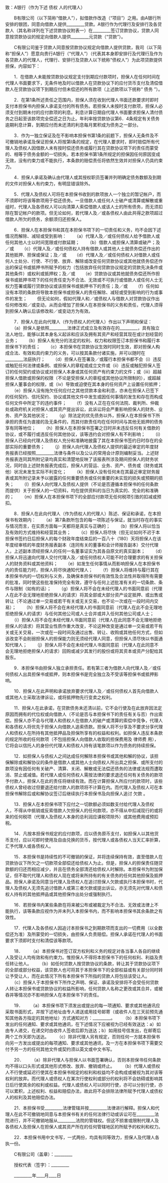 
 


致：A银行（作为下述
债权
人的代理人）

　　B有限公司（以下简称“借款人”），拟借款作改造（“项目”）之用。由A银行所安排的银团，同意向借款人提供_________贷款。A银行作为代理行及安排行及各贷款人（其名称详列在下述贷款协议附表一）在_________签订贷款协议，贷款人同意按贷款协议的规定向借款人提供_________元贷款（“贷款”）。

　　C有限公司鉴于贷款人同意按贷款协议规定向借款人提供贷款，我司（以下简称“担保人”）愿意向贵行A银行（“代理人”）（代表其本身即安排行及代理行及作为各贷款人的代理人，代理行、安排行及贷款人以下统称“债权人”）为此项贷款提供担保，内容如下：

　　1．在借款人未能按贷款协议规定支付到期应付款项时，担保人在任何时间在代理人书面要求下，无条件地及时以借款人在贷款协议下的应付货币支付及清偿借款人在贷款协议项下到期应付但未偿还的所有款项（上述款项以下统称“
债务
”）。


　　2．在第1条所述责任之范围内，担保人须在收到代理人书面还款要求时即时支付本担保书内担保人承诺支付的所有债务。若担保人未按时支付款项，担保人必须支付到期未付的应付款项的利息。利息计算日期自代理人书面要求担保人清付债务之日起至该款项完全偿还之日为止。年利率按贷款协议第6．4条规定有关债务逾期利息计算，到期应付而未还清的利息每月累积成为债务之一部分。

　　3．作为一独立保证及在不影响本担保书第1条的前题下，担保人无条件及不可撤销地承诺及保证担保人将按第l条的规定，在代理人要求时，即时赔偿所有代理人及债权人因借款人未有按时偿还债务或履行其在贷款协议项下的责任而蒙受的、相等于债务金额的一切损失。若本担保书第1条所规定的担保因任何原因变成无效，没有约束力或不能执行，本条款的赔偿责任将依然生效并对担保人仍具约束力。

　　4．担保人承诺及确认由代理人或其授权职员签署并列明确定债务数额及到期的文件对担保人有约束力，有明显错误除外。

　　5．代理人及债权人可将在本担保书收到的款项放人一个独立的暂记帐户，而不须即时将该等款项用于偿还债务。一旦借款人或任何人士破产或清算或解散或重组时，代理人及各债权人可以向清算人索偿借款人或该人士的所有债务，而无须扣除在暂记帐户的款项。但无论如何，若代理人及／或各债权人由此共得之款项超过借款人所欠的债务，余额须归还担保人。

　　6．担保人在本担保书和其在本担保书项下的一切责任和义务，均不会因下述情况而解除、减轻或受到影响：
　　（a）代理人及／或任何债权人给予借款人或任何其他人士以时间宽限或付款延期；
　　（b）借款人或担保人清算或破产；及／或
　　（c）代理人及／或任何债权人持有借款人或其他人士就债务偿还作出的其他抵押、担保或保证；及／或
　　（d）代理人及／或任何债权人对借款人或任何人士处分、行使、不行使、放弃、解除或改变任何贷款协议或其他就债务偿还作出的保证书或抵押书所赋予的权力（包括放弃任何贷款协议规定的贷款先决条件或其他条件）或权利或抵押权；及／或
　　（e）贷款协议或其他就债务偿还所作担保书或抵押书项下的任何责任变为不合法、无效或不可执行或借款人或任何人士无权力签署或履行贷款协议或该担保书或抵押书下的责任；及／或
　　（f）任何如没有本项的条款将导致本担保书或担保人的责任解除、减轻或受到影响的行为或事件的发生；
　　但无论如何，假如代理人和／或债权人与借款人对贷款协议作出任何修改和／或变动，从而会增加了担保人在本担保书的义务和责任，代理人须得到担保人确认后该修改和／或变动方为有效。

　　7．担保人在此向代理人（作为债权人的代理人）作出以下声明和保证：
　　（a）担保人是依照_________法律正式成立及有效存在的_________，具有独立法人地位，能够以其本身名义起诉和应诉及拥有其资产和经营其现在或计划经营的业务；
　　（b）担保人有充分的法定的权利、权力和权限签订本担保书和履行本担保书下的责任；
　　（c）本担保书在贷款协议生效时同时生效，即对担保人构成合法、有效和具约束力的义务，可以按其条款付诸实施，并可以随时在_________法庭执行；
　　（d）担保人在签署及／或履行本担保书都不会（i）违反或触犯任何法律或条例、或担保人的章程或成立文件或（ii）违反或触犯担保人签订的任何契约或协议或对担保人本身或其任何资产有约束力的文件；或（iii）超越担保人借款或担保的权限（不论是受担保人的章程或其他协议所限制的），或超越担保人董事会的权限，或（iv）导致或迫使在其本身的任何资产上设置任何抵押；
　　（e）担保人没有拖欠任何应付之其他贷款本金和利息，亦未在担保人已签下的任何契约、信托契约、协议或其他文件中发生或因任何事情的发生和存在而构成任何文件中所定下的违约事件；
　　（f）没有人正在在任何法院、裁判所、仲裁处或政府机关对担保人或其资产提出诉讼，此诉讼将会严重影响担保人的财务、业务、资产及其他状况；
　　（g）除法定的优先债务以外，担保人在本担保书下所承担的责任为直接的及无条件的，而其付款责任均在任何时间与其他无抵押的债务享有同等地位；
　　（h）担保人在本担保书签署之日时并未违反任何有关借款的协议，或不履行或违反任何其他协议，该等违约会对担保人有不利影响；
　　（i）担保人已经向代理人及债权人充分和准确地披露了其在本担保书签约日时存在的全部实际的重要债务；
　　（j）担保人向代理人及债权人提供的最近审定的年度财务报表已经按照_________法律与条件以及公认的常用会计原则编制妥当。上述财务报表连同其所附记录均真实和清楚地反映了该报表所涉及期间担保人的财务状况，同时自上述财务报表完成后，担保人的营运、业务、资产、债务或（财务或其他）状况未发生实际不利变化；
　　（k）担保人没有任何未在其最近审定财务报表或其所附记录未予以披露的任何重要债务或任何重要的未实现的损失或预期的损失；
　　（l）担保人向代理人及债权人提供（不论是否遵循本担保书的任何条款而提供）关于担保人的一切资料，均在提供资料的当日为真实的、完全的和准确的；
　　（m）担保人在本担保书项下的全部应付款项无任何税项引致的扣减或预扣。

　　8．担保人在此向代理人（作为债权人的代理人）陈述、保证和承诺，在本担保书有效期内：
　　（a）第7条款所包含的每一项陈述与保证，就当时存在的事实与情况而言，在实质方面每一天都将是真实与正确的；
　　（b）担保人将以恰当及有效的方式维持和经营其业务；
　　（c）担保人将尽快（但无论如何不迟于本担保书签约日后担保人的每个财政年度结束后的一百八十（180）天将担保人在该年度经审核的年度财务报表副本（连同有关的董事和会计师报告副本）交付代理人，上述副本须经担保人的任何一名董事证实为其各自原文的真实副本；
　　（d）担保人将迅速向代理人交付代理人及／或任何债权人可能不时合理要求的有关担保人的财务资料或其他资料；
　　（e）如发生任何事情从而影响担保人在本担保书内的责任能力时，担保人将尽快通知代理人；
　　（f）担保人将维持与履行其在本担保书内的一切权利与义务，及确保本担保书的有效性及合法性并取得所有需要的批准，同时使这些批准保持完全有效，遵守与任何上述批准有关的一切条款、条件与限制（如有的话）；
　　（g）担保人将不会在未经代理人的书面同意前（代理人在此不会无理地拒绝担保人的请求）将其全部或大部分资产设定抵押、或出售或转让（不论通过单一交易或若干有关或无关交易，也不论一次或在一段时间内交易）；
　　（h）担保人将不会在未经代理人的书面同意前（代理人在此不会无理地拒绝担保人的请求）与任何其他公司或人士合并或并入任何其他公司或人士；
　　（i）担保人将不会在未经代理人书面同意前（代理人在此同意不会无理地拒绝担保人的请求）将其营业性质作重大改变，不论这种改变是通过单一交易或若干有关或无关交易，一次或在一段时间及通过出售、转让、收购或其他任何方式，但如该改变不会削弱担保人的担保能力则无须经代理人同意，但担保人须尽快以书面通知代理人；
　　（j）担保人将不会在未经代理人书面同意前（代理人在此同意不会无理地拒绝担保人的请求）回购或减少其发行的股份或将其资本或资产分配给其股东。

　　9．本担保书由担保人独立承担责任。若有第三者为借款人向代理人及／或任何债权人出具担保书或抵押，则本担保书是完全独立及不受该等担保书或抵押影响。

　　10．担保人在此声明和承诺放弃要求代理人及／或任何债权人首先向借款人或其他人士采取法律诉讼，或将抵押物先行变卖之权利。

　　11．担保人在此承诺，在贷款债务未还清以前，它不会行使及在此放弃因法定原因而拥有的代位权或向借款人（不论是否与本担保书下的责任有关与否）作出索偿。担保人亦不会与代理人和债权人在借款人的破产或清算的索偿中竞争，代理人和各债权人将优先于担保人向借款人追索债款。担保人将不分享及不要求分享代理人和债权人在所持有其他抵押品及担保所享有的权益和权利。如担保人违反本条款的规定所收的任何款项（不包括担保人向借款人收取的担保费用及
律师费
用），它将会以信托人的身份代代理人和债权人持有该笔款项以作为债务的持续担保。

　　12．如担保人与债权人之间达成任何解除本担保书或其他和解的协议，该担保解除或和解协议的条件是借款人或其他人士向债权人所出具之担保、或所支付的款项没有因任何有关破产、清算、关闭、解散或无法偿还债务的法律或法规而遭取消、禁止或减值。若代理人或任何债权人需按法律的要求退还任何有关债务的款项予付款人，担保人在此的责任将继续有效。而在计算担保人所应付的款项时，该些债权人曾经收过但要退还给付款人的款项将不计算在内。而代理人及债权人可在本担保书解除后或和解协议签订后继续执行本担保书及向担保人追讨
欠款
。

　　13．担保人在本担保书项下应付之一切款额必须如数支付给代理人及债权人，不得从中抵销或反索借款人欠担保人的任何款项，亦不得从中扣减现行的或将来的任何税项（代理人及债权人本身的总利润应课税项除外）或其他费用或预扣税。

　　14．凡按本担保书规定的应付款项，应以债务原币支付，如担保人以其他货币支付，应以可即时使用及自由兑换的货币，按代理人或各债权人当天汇率折算，汇予代理人或各债权人。

　　15．本担保书是持续性的不可撤销的保证，并将连续保持有效，直至借款人在贷款协议下所欠之一切款项全部偿还给债权人为止。但是，担保人的担保责任随贷款额的归还而相应减少，并且在债务全部清还给债权人时解除。本担保书为附加保证，但不取代代理人和债权人现在或将来所持有的有关债务的任何其他担保及抵押品。担保人承诺及同意当代理人及债权人在追讨担保人欠款或执行本担保书时，代理人及债权人无须先追讨借款人或第三者欠款或提出诉讼，亦无须先对代理人和债权人持有的其他抵押品或其他担保作出处分或强制执行。


　　16．若担保书内某些条款在将来被公布或被裁定为不合法、无效或法律上不能执行，该等条款应视作为并未列入本担保书内，而不影响本担保书其余条款之有效性。

　　17．代理人及各债权人因追讨本担保书之到期款项而支出的一切费用（以全数偿还为准）及所蒙受的一切损失，由担保人负责赔偿。担保人承诺在代理人的书面要求下须即时支付和清偿该等款项。


　　18．
　　（a）本担保书对签订双方权利和义务的规定对各当事人各自的继续人及受让人均有效和有约束力。惟担保人不得将本担保书下的任何权利、利益及责任转让他人。
　　（b）如任何贷款人按贷款协议的条款，转让其于贷款协议项下的全部或部分权益，该贷款人也可将其于本担保书下的全部权益或有关部分同时转让予受让人，而在此情况下所有本担保书下所指的贷款人将包括该受让人。
　　（c）担保人于本担保书下所作之声明、保证、承诺及安排将不会受任何贷款人转让本担保书或贷款协议的权益所影响，任何贷款人名称之更改或其合并，或被吞并等情况亦不影响担保人在本担保书下的责任。


　　19．
　　（a）本担保书项下须发出或提出的每一项通知、要求或其他通讯应采取书面形式，并按下述地址由专人递送或用挂号邮寄（或收件人在三天前预先通知其他各方指定的其他地址）方式通知对方：_________。
　　（b）本担保书项下发出的任何通知、要求或其他通讯，在下述情况下应被视为已经有效送达：a）如由专人递交，在递交时由收件人签收后即为送达；b）如用挂号信发出，在邮寄后两个工作天即为送达。
　　（c）除非代理人另有规定，否则任何一方就本担保书向另一方发出或提出的每项通知、要求或其他通讯，及一方在本担保书项下需要交付予另一方的任何其他文件或契约须以英文或中文书写。


　　20．
　　（a）除非代理人与担保人以书面签署确认，否则本担保书任何条款均不得以口头形式或其他形式修改、放弃、撤销或终止。
　　（b）代理人或债权人不行使或延迟行使其在本担保书规定的权利和权益均不会构成或被视为其对该等权利的放弃。而代理人或债权人在某次行使权利或部分的权利将不会妨碍或影响其日后行使其余的权利或权益。代理人或债权人可以同时行使，亦可以分别行使，亦可以累积，上述权利、权益和赔偿办法，故此将不会排除法律所赋予代理人或债权人的权利及其他赔偿办法。

　　21．本担保书受_________法律管辖并按_________法律进行解释。担保人和代理人在此不可撤销地同意与本担保书有关的任何法律行动或诉讼可在_________法院进行，并不可撤销地服从_________法院的管辖权。但这不损害或限制代理人及各债权人及担保人在担保人或其资产所在的任何管辖地区的所赋予的权利和权力。

　　22．本担保书用中文书写，一式两份，均具有同等效力，担保人及代理人各执一份。


　　C有限公司（盖章）：_________

　　授权代表（签字）：_________

　　_________年____月____日

 


 

 
 
 
 
 
  


  
 

  


  


  
 
 
 
 

